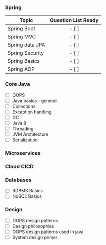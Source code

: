 ### Spring

| Topic        			 | Question List Ready       |
| -------------------------- |:------------------------------------:| 
| Spring Boot          | - [ ]								|
| Spring MVC          | - [ ]								|
| Spring data JPA   |- [ ] 								|
| Spring Security     |- [ ] 								|
| Spring Basics       |- [ ] 								|
| Spring AOP          |- [ ] 								|



### Core Java 

-[ ] OOPS 
-[ ] Java basics - general 
-[ ] Collections 
-[ ] Exception handling 
-[ ] GC
-[ ] Java 8 
-[ ] Threading
-[ ] JVM Architecture 
-[ ] Serialization  

### Microservices 

### Cloud CICD


### Databases 
-[ ] RDBMS Basics 
-[ ] NoSQL Basics 

### Design 

-[ ] OOPS design patterns 
-[ ] Design philosophies 
-[ ] OOPS design patterns used in java 
-[ ] System design primer